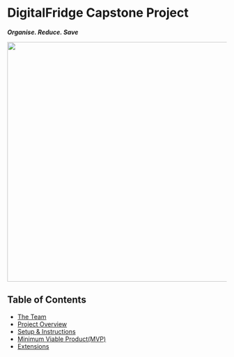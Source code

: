 # DigitalFridge Capstone Project

***Organise. Reduce. Save***

<p align="center">
<img src="https://user-images.githubusercontent.com/110243700/198577955-5d8963c0-f532-40d2-a145-e3ea0f772a7f.png" align="center" width="950" height="550"/>

</p>

## Table of Contents
- [The Team](#The-Team)
- [Project Overview](#project-overview)
- [Setup & Instructions](#setup-&-instructions)
- [Minimum Viable Product(MVP)](#Minimum-Viable-Product(MVP))
- [Extensions](#Extensions)

<br>
